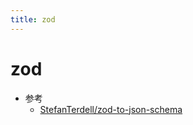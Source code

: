 ```yaml
---
title: zod
---
```


# zod

- 参考
  - [StefanTerdell/zod-to-json-schema](https://github.com/StefanTerdell/zod-to-json-schema)

```ts
```
